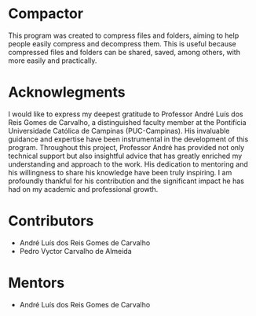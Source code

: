 # Compactor
This program was created to compress files and folders, aiming to help people easily compress and decompress them. This is useful because compressed files and folders can be shared, saved, among others, with more easily and practically.

# Acknowlegments
I would like to express my deepest gratitude to Professor André Luís dos Reis Gomes de Carvalho, a distinguished faculty member at the Pontifícia Universidade Católica de Campinas (PUC-Campinas). His invaluable guidance and expertise have been instrumental in the development of this program. Throughout this project, Professor André has provided not only technical support but also insightful advice that has greatly enriched my understanding and approach to the work. His dedication to mentoring and his willingness to share his knowledge have been truly inspiring. I am profoundly thankful for his contribution and the significant impact he has had on my academic and professional growth.

# Contributors
- André Luís dos Reis Gomes de Carvalho
- Pedro Vyctor Carvalho de Almeida

# Mentors
- André Luís dos Reis Gomes de Carvalho
